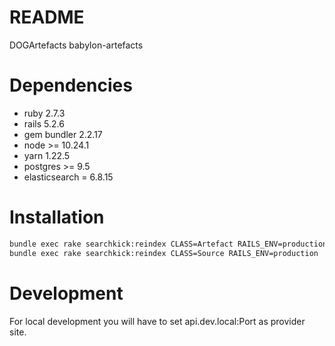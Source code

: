 # README
DOGArtefacts
babylon-artefacts

# Dependencies
* ruby 2.7.3
* rails 5.2.6
* gem bundler 2.2.17
* node >= 10.24.1
* yarn 1.22.5
* postgres >= 9.5
* elasticsearch = 6.8.15


# Installation
```bash
bundle exec rake searchkick:reindex CLASS=Artefact RAILS_ENV=production
bundle exec rake searchkick:reindex CLASS=Source RAILS_ENV=production
```


# Development
For local development you will have to set api.dev.local:Port as provider site.
